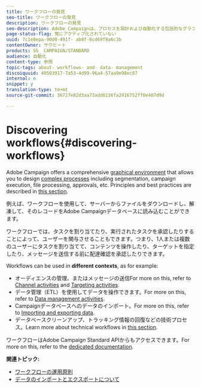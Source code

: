 ```yaml
---
title: ワークフローの発見
seo-title: ワークフローの発見
description: ワークフローの発見
seo-description: Adobe Campaignは、プロセスを設計および自動化する包括的なグラフィカル環境を提供します。
page-status-flag: 常にアクティブ化されていない
uuid: 7c1e8epa-90d0-491f- ab8f-6cd69f8a6c3b
contentOwner: サウビート
products: SG_ CAMPAIGN/STANDARD
audience: 自動化
content-type: 参照
topic-tags: about- workflows- and- data- management
discoiquuid: 40503917-7a53-4d99-96a4-57aa9e98ec87
internal: n
snippet: y
translation-type: tm+mt
source-git-commit: 36727e82d3aa73add6116fa2916752ff0e407d9d

---
```



# Discovering workflows{#discovering-workflows}

Adobe Campaign offers a comprehensive [graphical environment](../../automating/using/workflow-interface.md) that allows you to design [complex processes](../../automating/using/workflow-operating-principles.md) including segmentation, campaign execution, file processing, approvals, etc. Principles and best practices are described in [this section](../../automating/using/building-a-workflow.md).

例えば、ワークフローを使用して、サーバーからファイルをダウンロードし、解凍して、そのレコードをAdobe Campaignデータベースに読み込むことができます。

ワークフローでは、タスクを割り当てたり、実行されたタスクを承認したりすることによって、ユーザーを関与させることもできます。つまり、1人または複数のユーザーにタスクを割り当てて、コンテンツを操作したり、ターゲットを指定したり、メッセージを送信する前に配達確認を承認したりできます。

Workflows can be used in **different contexts**, as for example:

* オーディエンスの管理、またはメッセージの送信For more on this, refer to [Channel activities](../../automating/using/about-channel-activities.md) and [Targeting activities](../../automating/using/about-targeting-activities.md).
* データ管理（ETL）を使用してデータを操作できます。For more on this, refer to [Data management activities](../../automating/using/about-data-management-activities.md).
* Campaignデータベースへのデータのインポート。For more on this, refer to [Importing and exporting data](../../automating/using/about-data-import-and-export.md).
* データベースクリーンアップ、トラッキング情報の回復などの技術プロセス。Learn more about technical workflows in [this section](../../administration/using/technical-workflows.md).

ワークフローはAdobe Campaign Standard APIからもアクセスできます。For more on this, refer to the [dedicated documentation](https://docs.campaign.adobe.com/doc/standard/en/api/ACS_API.html#managing-workflows).

**関連トピック:**

* [ワークフローの運用原則](../../automating/using/workflow-operating-principles.md)
* [データのインポートとエクスポートについて](../../automating/using/about-data-import-and-export.md)

